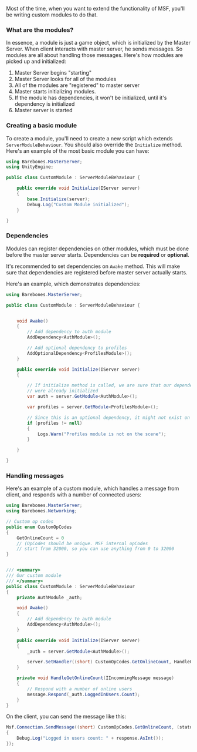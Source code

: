 Most of the time, when you want to extend the functionality of MSF, you'll be writing custom modules to do that.

### What are the modules?

In essence, a module is just a game object, which is initialized by the Master Server. When client interacts with master server, he sends messages. So modules are all about handling those messages. Here's how modules are picked up and initialized:

1. Master Server begins "starting"
1. Master Server looks for all of the modules
1. All of the modules are "registered" to master server
1. Master starts initializing modules.
1. If the module has dependencies, it won't be initialized, until it's dependency is initialized
1. Master server is started

### Creating a basic module

To create a module, you'll need to create a new script which extends `ServerModuleBehaviour`. You should also override the `Initialize` method. Here's an example of the most basic module you can have:

``` C#
using Barebones.MasterServer;
using UnityEngine;

public class CustomModule : ServerModuleBehaviour {

    public override void Initialize(IServer server)
    {
        base.Initialize(server);
        Debug.Log("Custom Module initialized");
    }

}
```

### Dependencies

Modules can register dependencies on other modules, which must be done before the master server starts. Dependencies can be **required** or **optional**. 

It's recommended to set dependencies on `Awake` method. This will make sure that dependencies are registered before master server actually starts.

Here's an example, which demonstrates dependencies:

``` C#
using Barebones.MasterServer;

public class CustomModule : ServerModuleBehaviour {


    void Awake()
    {
        // Add dependency to auth module
        AddDependency<AuthModule>();

        // Add optional dependency to profiles
        AddOptionalDependency<ProfilesModule>();
    }

    public override void Initialize(IServer server)
    {

        // If initialize method is called, we are sure that our dependencies 
        // were already initialized
        var auth = server.GetModule<AuthModule>();

        var profiles = server.GetModule<ProfilesModule>();

        // Since this is an optional dependency, it might not exist on the master server
        if (profiles != null)
        {
            Logs.Warn("Profiles module is not on the scene");
        }

    }

}

```

### Handling messages

Here's an example of a custom module, which handles a message from client, and responds with a number of connected users:

``` C#
using Barebones.MasterServer;
using Barebones.Networking;

// Custom op codes
public enum CustomOpCodes
{
    GetOnlineCount = 0
    // (OpCodes should be unique. MSF internal opCodes 
    // start from 32000, so you can use anything from 0 to 32000
}


/// <summary>
/// Our custom module
/// </summary>
public class CustomModule : ServerModuleBehaviour
{
    private AuthModule _auth;

    void Awake()
    {
        // Add dependency to auth module
        AddDependency<AuthModule>();
    }

    public override void Initialize(IServer server)
    {
        _auth = server.GetModule<AuthModule>();

        server.SetHandler((short) CustomOpCodes.GetOnlineCount, HandleGetOnlineCount);
    }

    private void HandleGetOnlineCount(IIncommingMessage message)
    {
        // Respond with a number of online users
        message.Respond(_auth.LoggedInUsers.Count);
    }
}

```

On the client, you can send the message like this:

``` C#
Msf.Connection.SendMessage((short) CustomOpCodes.GetOnlineCount, (status, response) =>
{
    Debug.Log("Logged in users count: " + response.AsInt());
});
```